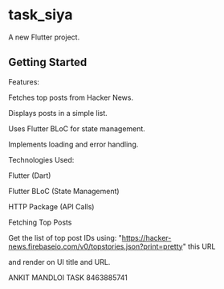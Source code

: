# task_siya

A new Flutter project.

## Getting Started
Features:

Fetches top posts from Hacker News.

Displays posts in a simple list.

Uses Flutter BLoC for state management.

Implements loading and error handling.

Technologies Used:

Flutter (Dart)

Flutter BLoC (State Management)

HTTP Package (API Calls)



Fetching Top Posts

Get the list of top post IDs using: "https://hacker-news.firebaseio.com/v0/topstories.json?print=pretty" 
this URL

and render on UI title and URL.




ANKIT MANDLOI TASK 
8463885741
